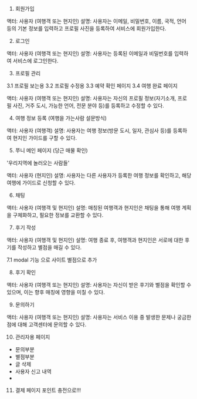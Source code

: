 1. 회원가입

액터: 사용자 (여행객 또는 현지인)
설명: 사용자는 이메일, 비밀번호, 이름, 국적, 언어 등의 기본 정보를 입력하고 프로필 사진을 등록하여 서비스에 회원가입한다.


2. 로그인

액터: 사용자 (여행객 또는 현지인)
설명: 사용자는 등록된 이메일과 비밀번호를 입력하여 서비스에 로그인한다.


3. 프로필 관리

3.1 프로필 보는용
3.2 프로필 수정용
3.3 예약 확인 페이지
3.4 여행 완료 페이지

액터: 사용자 (여행객 또는 현지인)
설명: 사용자는 자신의 프로필 정보(자기소개, 프로필 사진, 거주 도시, 가능한 언어, 전문 분야 등)를 등록하고 수정할 수 있다.


4. 여행 정보 등록 (여행을 가는사람 설문방식)

액터: 사용자 (여행객)
설명: 사용자는 여행 정보(방문 도시, 일자, 관심사 등)를 등록하여 현지인 가이드를 구할 수 있다.


5. 쭈니 메인 페이지 (당근 매물 확인)

'우리지역에 놀러오는 사람들'

액터: 사용자 (현지인)
설명: 사용자는 다른 사용자가 등록한 여행 정보를 확인하고, 해당 여행에 가이드로 신청할 수 있다.





6. 채팅

액터: 사용자 (여행객 및 현지인)
설명: 매칭된 여행객과 현지인은 채팅을 통해 여행 계획을 구체화하고, 필요한 정보를 교환할 수 있다.


7. 후기 작성

액터: 사용자 (여행객 및 현지인)
설명: 여행 종료 후, 여행객과 현지인은 서로에 대한 후기를 작성하고 별점을 매길 수 있다.

7.1 modal 기능 으로 사이트 별점으로 추가


8. 후기 확인

액터: 사용자 (여행객 또는 현지인)
설명: 사용자는 자신이 받은 후기와 별점을 확인할 수 있으며, 이는 향후 매칭에 영향을 미칠 수 있다.


9. 문의하기

액터: 사용자 (여행객 또는 현지인)
설명: 사용자는 서비스 이용 중 발생한 문제나 궁금한 점에 대해 고객센터에 문의할 수 있다.

10. 관리자용 페이지

- 문의부분
- 별점부분
- 글 삭제
- 사용자 신고 내역
- 


11. 결제 페이지 
포인트 충전으로!!!
